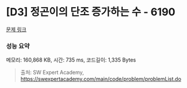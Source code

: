 # [D3] 정곤이의 단조 증가하는 수 - 6190 

[문제 링크](https://swexpertacademy.com/main/code/problem/problemDetail.do?contestProbId=AWcPjEuKAFgDFAU4) 

### 성능 요약

메모리: 160,868 KB, 시간: 735 ms, 코드길이: 1,335 Bytes



> 출처: SW Expert Academy, https://swexpertacademy.com/main/code/problem/problemList.do